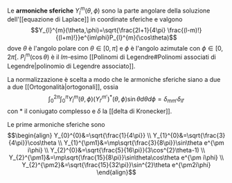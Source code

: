 Le **armoniche sferiche** $Y_{l}^{m}(\theta,\phi)$ sono la parte angolare della soluzione dell'[[equazione di Laplace]] in coordinate sferiche e valgono
$$Y_{l}^{m}(\theta,\phi)=\sqrt{\frac{2l+1}{4\pi} \frac{(l-m)!}{(l+m)!}}e^{im\phi}P_{l}^{m}(\cos\theta)$$
dove $\theta$ è l'angolo polare con $\theta\in[0,\pi]$ e $\phi$ è l'angolo azimutale con $\phi\in[0,2\pi[$. $P_{l}^{m}(\cos\theta)$ è il $lm$-esimo [[Polinomi di Legendre#Polinomi associati di Legendre|polinomio di Legendre associato]].

La normalizzazione è scelta a modo che le armoniche sferiche siano a due a due [[Ortogonalità|ortogonali]], ossia
$$\int_{0}^{2\pi}\int_{0}^{\pi}Y_{l}^{m}(\theta,\phi)(Y_{l'}^{m'})^{*}(\theta,\phi)\sin\theta d\theta d\phi=\delta_{mm'}\delta_{ll'}$$
con $*$ il coniugato complesso e $\delta$ la [[delta di Kronecker]].

Le prime armoniche sferiche sono
$$\begin{align}
Y_{0}^{0}&=\sqrt{\frac{1}{4\pi}} \\
Y_{1}^{0}&=\sqrt{\frac{3}{4\pi}}\cos\theta \\
Y_{1}^{\pm1}&=\mp\sqrt{\frac{3}{8\pi}}\sin\theta e^{\pm i\phi} \\
Y_{2}^{0}&=\sqrt{\frac{5}{16\pi}}(3\cos^{2}\theta-1) \\
Y_{2}^{\pm1}&=\mp\sqrt{\frac{15}{8\pi}}\sin\theta\cos\theta e^{\pm i\phi} \\
Y_{2}^{\pm2}&=\sqrt{\frac{15}{32\pi}}\sin^{2}\theta e^{\pm2i\phi}
\end{align}$$